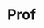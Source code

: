 ---
layout: person
given: Fumiya
family: Iida
department: Dept Engineering
title: Prof
job_title: Professor of robotics
crsid: fi224
image: /assets/uploads/Iida_Fumiya.jpg
webpage: https://mi.eng.cam.ac.uk/Main/FI224
biography: Fumiya Iida is a university lecturer at the University of Cambridge since
  2014. Previously he was an assistant professor for bio-inspired robotics at ETH
  Zurich (2009-2014). He received his bachelor and master degrees in mechanical engineering
  at Tokyo University of Science (Japan, 1999), and Dr. sc. nat. in Informatics at
  University of Zurich (2006). In 2004 and 2005 he was also engaged in biomechanics
  research of human locomotion at Locomotion Laboratory, University of Jena (Germany).
  From 2006 to 2009 he worked as a postdoctoral associate at the Computer Science
  and Artificial Intelligence Laboratory, Massachusetts Institute of Technology in
  USA. In 2006 he was awarded the Fellowship for Prospective Researchers from the
  Swiss National Science Foundation and, in 2009, the Swiss National Science Foundation
  Professorship. His research interests include biologically inspired robotics, embodied
  artificial intelligence, and biomechanics, where he was involved in a number of
  research projects related to dynamic legged locomotion, navigation of autonomous
  robots, and human-machine interactions.
---